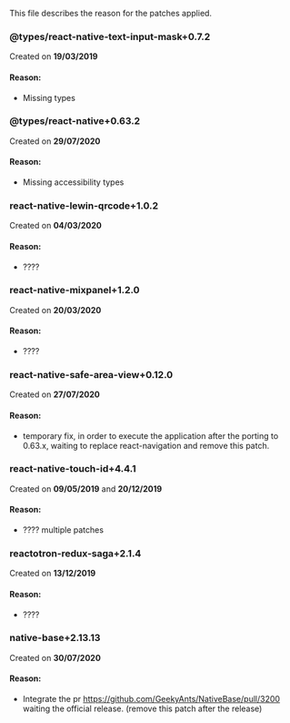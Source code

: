 This file describes the reason for the patches applied.

### @types/react-native-text-input-mask+0.7.2
Created on **19/03/2019**

#### Reason:
- Missing types


### @types/react-native+0.63.2
Created on **29/07/2020**

#### Reason:
- Missing accessibility types


### react-native-lewin-qrcode+1.0.2
Created on **04/03/2020**

#### Reason:
- ????


### react-native-mixpanel+1.2.0
Created on **20/03/2020**

#### Reason:
- ????


### react-native-safe-area-view+0.12.0
Created on **27/07/2020**

#### Reason:
- temporary fix, in order to execute the application after the porting to 0.63.x, waiting to replace react-navigation and remove this patch.


### react-native-touch-id+4.4.1
Created on **09/05/2019** and **20/12/2019**

#### Reason:
- ???? multiple patches


### reactotron-redux-saga+2.1.4
Created on **13/12/2019**

#### Reason:
- ????


### native-base+2.13.13
Created on **30/07/2020**

#### Reason:
- Integrate the pr https://github.com/GeekyAnts/NativeBase/pull/3200 waiting the official release. (remove this patch after the release)
